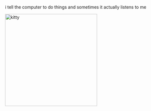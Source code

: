 i tell the computer to do things and sometimes it actually listens to me
<!--START_SECTION:update_image-->
<img src=https://raw.githubusercontent.com/sneakykestrel/sneakykestrel/main/.github/images/so-ive-heard.gif height="" width="300" align=left alt=kitty />
<!--END_SECTION:update_image-->

